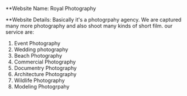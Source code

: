 **Website Name: Royal Photography

**Website Details: Basically it's a photogrpahy agency. We are captured many more photography and also shoot many kinds of short film. our service are: 
1) Event Photography
2) Wedding photography
3) Beach Photography
4) Commercial Photography
5) Documentry Photography
6) Architecture Photography
7) Wildlife Photography
8) Modeling Photogrpahy